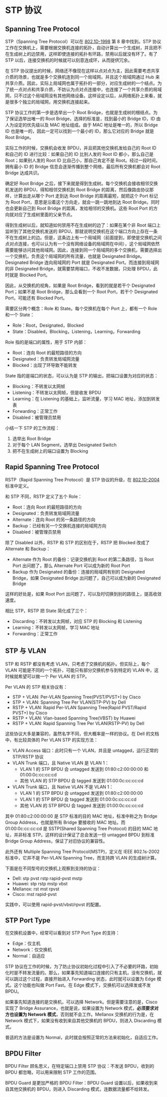 # STP 协议

## Spanning Tree Protocol

STP（Spanning Tree Protocol）可以在 [802.1D-1998](https://ieeexplore.ieee.org/document/1389253) 第 8 章中找到。STP 协议工作在交换机上，需要根据交换机连接的拓扑，自动计算出一个生成树，并且把不在生成树上的边禁用，这样即使连接的拓扑有环路，禁用以后就没有环了。有了 STP 以后，连接交换机的时候就可以刻意连成环，从而提供冗余。

在 STP 协议提出的时候，网络还不像现在这样以点对点为主，因此需要考虑共享介质的场景，也就是多个交换机连到同一个局域网，并且这个局域网通过 Hub 来共享介质。因此，实际上局域网也属于拓扑的一部分，对应生成树的一个结点。为了统一点对点和共享介质，不妨认为点对点连接中，也连接了一个共享介质的局域网，只不过这个局域网没有其他网络设备。这样设定以后，从网络拓扑上来看，就是很多个独立的局域网，用交换机连接起来。

STP 协议工作的第一步是选举出一个 Root Bridge，也就是生成树的根结点。为了保证选举出唯一的 Root Bridge，选择的标准是，找到最小的 Bridge ID，ID 由人为设定的优先级以及 MAC 地址组成。由于 MAC 地址是唯一的，所以 Bridge ID 也是唯一的，因此一定可以找到一个最小的 ID，那么它对应的 Bridge 就是 Root Bridge。

实际工作的时候，交换机会收发 BPDU，并且把其他交换机发给自己的 Root ID 和自己的 ID 进行比较：如果自己的 ID 比别人发的 Root ID 都小，那么自己是 Root；如果别人发的 Root ID 比自己小，那自己肯定不是 Root。经过一段时间，拥有最小 ID 的 Bridge 信息会逐渐传播到整个网络，最后所有交换机都会对 Root Bridge 达成共识。

确定好 Root Bridge 之后，接下来就是得到生成树。每个交换机会接收相邻交换机发送的 BPDU，得知相邻交换机到 Root Bridge 的距离，然后像路由协议那样，计算出走从哪个 Port 走到达 Root Bridge 的距离最短，就把这个 Port 标记为 Root Port，意思是沿着这个方向走，就会一跳一跳地到达 Root Bridge。同时也会更新自己到 Root Bridge 的距离，发给相邻的交换机。这些 Root Port 的方向就对应了生成树里面的父亲节点。

得到生成树以后，就知道如何禁用不在生成树的边了：如果在某个非 Root 端口上监听到了其他交换机发送的 BPDU，那就说明交换机在这个端口方向上存在一条不在生成树上的边。但是，这条边上有一个局域网（前面提到，即使是交换机之间点对点连接，也可以认为有一个没有网络设备的局域网在中间），这个局域网依然需要能够访问其他局域网。因此，连接到同一个局域网的多个交换机，需要选择出一个交换机，负责这个局域网的所有流量，也就是 Designated Bridge。Designated Bridge 连向局域网的 Port 就是 Designated Port。而连接到局域网的非 Designated Bridge，就需要禁用端口，不收不发数据，只处理 BPDU，此时就是 Blocked Port。

因此，从交换机的视角，如果是 Root Bridge，看到的就是若干个 Designated Port；如果不是 Root Bridge，那么会看到一个 Root Port，若干个 Designated Port，可能还有 Blocked Port。

需要区分两个概念：Role 和 State。每个交换机在每个 Port 上，都有一个 Role 和一个 State：

- Role：Root，Designated，Blocked
- State：Disabled，Blocking，Listening，Learning，Forwarding

Role 指的是端口的属性，用于 STP 内部：

- Root：连向 Root 的最短路径的方向
- Designated：负责转发局域网流量
- Blocked：出现了环导致不能转发

State 指的是端口的状态，可以认为是 STP 的输出，把端口设置为对应的状态：

- Blocking：不转发以太网帧
- Listening：不转发以太网帧，但是收发 BPDU
- Learning：在 Listening 的基础上，监听流量，学习 MAC 地址，添加到转发表
- Forwarding：正常工作
- Disabled：被管理员禁用

小结一下 STP 的工作流程：

1. 选举出 Root Bridge
2. 对于每个 LAN Segment，选举出 Designated Switch
3. 把不在生成树上的端口设置为 Blocking

## Rapid Spanning Tree Protocol

RSTP（Rapid Spanning Tree Protocol）是 STP 协议的升级，在 [802.1D-2004](https://ieeexplore.ieee.org/document/1309630) 标准中定义。

和 STP 不同，RSTP 定义了五个 Role：

- Root：连向 Root 的最短路径的方向
- Designated：负责转发局域网流量
- Alternate：连向 Root 的另一条路径的方向
- Backup：已经有另一个交换机连接的局域网方向
- Disabled：被管理员禁用

除了 Disabled 以外，RSTP 和 STP 的区别在于，RSTP 把 Blocked 改成了 Alternate 和 Backup：

- Alternate 作为 Root 的备份：记录交换机到 Root 的第二条路径，当 Root Port 出问题了，那么 Alternate Port 可以成为新的 Root Port
- Backup 作为 Designated 的备份：连接的局域网有别的 Designated Bridge，如果 Designated Bridge 出问题了，自己可以成为新的 Designated Bridge

这样的好处是，如果 Root Port 出问题了，可以及时切换到别的路径上，提高收敛速度。

相比 STP，RSTP 把 State 简化成了三个：

- Discarding：不转发以太网帧，对应 STP 的 Blocking 和 Listening
- Learning：不转发以太网帧，学习 MAC 地址
- Forwarding：正常工作

## STP 与 VLAN

STP 和 RSTP 都没有考虑 VLAN，只考虑了交换机的拓扑。但实际上，每个 VLAN 可能是不同的一个拓扑，可能只有部分交换机参与到特定的 VLAN 中，这时候就希望可以做一个 Per VLAN 的 STP。

Per VLAN 的 STP 相关协议有：

- STP + VLAN: Per-VLAN Spanning Tree(PVST/PVST+) by Cisco
- STP + VLAN: Spanning Tree Per VLAN(STP-PV) by Dell
- RSTP + VLAN: Rapid Per-VLAN Spanning Tree(Rapid PVST/Rapid PVST+) by Cisco
- RSTP + VLAN: Vlan-based Spanning Tree(VBST) by Huawei
- RSTP + VLAN: Rapid Spanning Tree Per VLAN(RSTP-PV) by Dell

这些协议大多是兼容的，虽然名字不同，但大概率是一样的协议。在 Dell 的文档中，有比较具体的 Per VLAN STP 的实现方法：

- VLAN Access 端口：此时只有一个 VLAN，并且是 untagged，运行正常的 STP/RSTP 协议
- VLAN Trunk 端口，且 Native VLAN 是 VLAN 1：
    - VLAN 1 的 STP BPDU 会 untagged 发送到 01:80:c2:00:00:00 和 01:00:0c:cc:cc:cd
    - 其他 VLAN 的 STP BPDU 会 tagged 发送到 01:00:0c:cc:cc:cd
- VLAN Trunk 端口，且 Native VLAN 不是 VLAN 1：
    - VLAN 1 的 STP BPDU 会 untagged 发送到 01:80:c2:00:00:00
    - VLAN 1 的 STP BPDU 会 tagged 发送到 01:00:0c:cc:cc:cd
    - 其他 VLAN 的 STP BPDU 会 tagged 发送到 01:00:0c:cc:cc:cd

其中 01:80:c2:00:00:00 是 STP 标准的目的 MAC 地址，标准中称之为 Bridge Group Address，也就是所有 Bridge 要接收的 MAC 地址。而 01:00:0c:cc:cc:cd 是 SSTP(Shared Spanning Tree Protocol) 的目的 MAC 地址，并非标准 STP。这样的设计保证了总会发送一份 untagged BPDU 到标准 Bridge Group Address，保证了对旧协议的兼容性。

此外还有 Multiple Spanning Tree Protocol(MSTP)，定义在 IEEE 802.1s-2002 标准中，它并不是 Per-VLAN Spanning Tree，而支持跨 VLAN 的生成树计算。

下面是在不同型号的交换机上观察到支持的协议：

- Dell: stp pvst rstp rapid-pvst mstp
- Huawei: stp rstp mstp vbst
- Mellanox: rst mst rpvst
- Cisco: mst rapid-pvst

实践中，可以使用 rapid-pvst/vbst/rpvst 的配置。

## STP Port Type

在交换机设置中，经常可以看到对 STP Port Type 的支持：

- Edge：仅主机
- Network：仅交换机
- Normal：自适应

STP 协议在工作的时候，为了防止协议初始化过程中引入了不必要的环路，初始化时是不转发流量的。那么，如果事先知道端口连接的只有主机，没有交换机，就可以跳过这个过程，直接开始进入 Forwarding 状态，此时就可以设置为 Edge 模式。这个功能也叫做 Port Fast。在 Edge 模式下，交换机可以选择发或不发 BPDU。

如果事先知道连接的是交换机，可以选择 Network。但是需要注意的是，Cisco 实现了 Bridge Assurance，也就是说，如果设置为 Network 模式，**必须要求对方也设置为 Network 模式**，否则就不会工作。Mellanox 交换机的行为是，在 Network 模式下，如果没有收到来自其他交换机的 BPDU，则进入 Discarding 模式。

普适的方法是设置为 Normal，此时就会按照正常的方法来初始化，自适应工作。

## BPDU Filter

BPDU Filter 顾名思义，在特定端口上禁用 STP 协议：不发送 BPDU，收到的 BPDU 都忽略，可以用来限制 STP 工作的范围。

BPDU Guard 是更加严格的 BPDU Filter：BPDU Guard 设置以后，如果收到来自其他交换机的 BPDU，则进入 Discarding 模式，连数据流量都不给转发。
